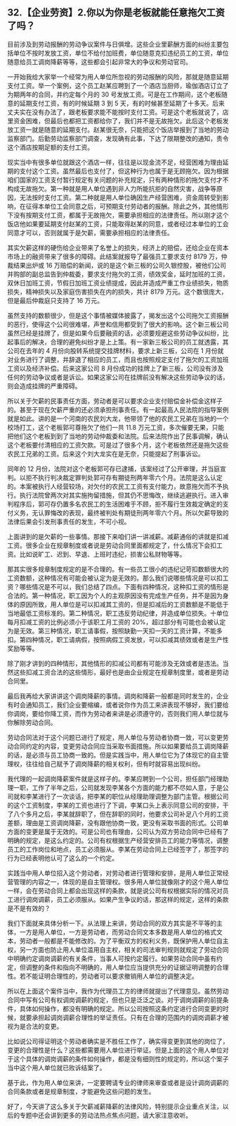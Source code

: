 ## 32.【企业劳资】2.你以为你是老板就能任意拖欠工资了吗？
目前涉及到劳动报酬的劳动争议案件与日俱增。这些企业里薪酬方面的纠纷主要包括单位不按时发放工资，单位不给付加班费，单位随意克扣违纪员工的工资，单位随意给员工调岗降薪等等，这些都会引起非常大的争议和劳动官司。


一开始我给大家举一个经常为用人单位所忽视的劳动报酬的风险，那就是随意延期支付工资。举一个案例，这个员工赵某应聘到了一个酒店当厨师，瑜伽酒店订立了为期两年的合同，并约定每个月的 30 号发放工资。可是在工作期间，这个老板随意的延期支付工资，有的时候延期 3 到 5 天，有的时候甚至延期了十多天。后来丈夫实在没有办法了，跟老板要求能不能按时支付工资。可是这个老板就说了，店里资金困难，但最后也都把工资都给你了，我们并不是无故拖欠。此后这个老板发放工资一就是随意的延期支付。赵某很无奈，只能把这个饭店举报到了当地的劳动监察部门。后勤劳动监察部门调查，发现确有此事，下达了限期整改的通知，责令这个酒店按期足额的支付工资。


现实当中有很多单位就跟这个酒店一样，往往是以现金流不足，经营困难为理由延期的支付这个工资。虽然最后也支付了，但这种行为也属于是无顾拖欠。因为根据咱们国家的工资支付暂行规定有关问题的补充规定，只有两种情形的拖欠支付才不构成无故拖欠。第一种就是用人单位遇到非人力所能抗拒的自然灾害，战争等原因，无法按时支付工资。第二种就是用人单位确因生产经营困难，资金周转受到影响，在征得本单位工会同意之后，可预期支付劳动者的报酬。除此之外，其他情形下没有按期支付工资，都属于无故拖欠，需要承担相应的法律责任。所以刚才这个饭店他如果要延期支付赵某的工资，只能取得赵某的同意，或者经过本单位的工会同意才可以，否则就属于是欠薪，需要承担相应的法律责任。


其实欠薪这样的硬伤给企业带来了名誉上的损失，经济上的赔偿，还给企业在资本市场上的融资带来了很多的障碍。此结案就报导了最强员工要求支付 8179 万，仲裁结果出炉或 16 万赔偿的新闻，说的是这个新三板的公司久银控股，被他们公司并购部的副总监告到仲裁委，要求支付拖欠的工资，绩效奖金，延时加班的工资，双休日加班工资，节假日加班工资业绩提成，因此并造成严重工作业绩损失，物质损失，精神损失以及家庭伤害损失在内的损失，共计 8179 万元。这个数很庞大，但是最后仲裁庭只支持了 16 万元。


虽然支持的数额很少，但是这个事情被媒体披露了，揭发出这个公司拖欠工资报酬的恶行，使得这个公司很难堪，声誉和信用都受到了很大的影响。这个新三板公司虽然已经是挂牌了，但是如果今后要融资的话，必须要规避这些劳动争议纠纷，比起事后的解决，合理的避免纠纷才是上上策。有一家新三板公司的员工就透露，其公司在去年的 4 月份向股转系统提交挂牌材料，要求上新三板，公司在 1 月份就对业务进行了调整，并辞退了相应的员工，而且也按照规定支付了拖欠的工资加班工资以及经济补偿。后来这家公司 8 月份成功的挂牌上了新三板，公司没有涉及任何的劳动争议或者是诉讼。如果这家公司在挂牌前没有解决这些劳动争议的话，则会造成挂牌的严重障碍。


所以关于欠薪的民事责任方面，劳动者是可以要求企业支付赔偿金补偿金这样子的。甚至于现在欠薪严重的还必须承担刑事责任。有一起最高人民法院的指导案例就是如此。讲的是一个河南的农民刘大龙，他带领了他的农民工兄弟在当地的一个校场打工，这个老板郭可尊拖欠了他们一共 11.8 万元工资，多次催要无果，只能把他们这个老板到到了当地的劳动仲裁委和法院。后来法院作出了民事调解，确认这个老板要付清相应的工资欠款。可是过了很多个月，这个老板依然还是拖欠这些农民工兄弟的工资。后来这个刘大龙实在是无奈，只能提起了刑事诉讼。


同年的 12 月份，法院对这个老板郭可存已逮捕，该案经过了公开审理，并当庭宣判。以拒不执行判决裁定罪判处郭可存有期徒刑两年零六个月。法院是这么认定的。本案被执行人经营较场，对欠付的农民工工资有支付能力，故意拖欠而不予执行。执行法院曾两次对其实施拘留措施，但其仍不思悔改，继续逃避执行。进入审判程序后，郭可存仍置多名农民工的生活困难于不顾，拒不履行生效裁定确定的支付义务，无认罪悔改的表现，最终被判处有期徒刑两年零六个月。所以欠薪导致的法律后果会引发刑事责任的发生，不可小视。


上面讲到的是欠薪的一些事情。那接下来咱们讲一讲减薪。减薪通俗的讲就是扣减工资。很多企业在规章制度或者说是劳动合同里面都规定了，什么情况下会扣工资。比如说旷工、迟到、早退、上班时违纪，损害公私财物等等。


那其实很多规章制度规定的是不合理的。有一些员工很小的违纪记苛扣数额很大的工资数额，这种情况有可能会被认定为是无效的。那么我们说哪些情况是可以扣工资？哪些情况是不可以，我们总结了四点。下面有四种情况，这种扣工资的情形是合法的。第一种情况，职工因为个人的主观原因没有完成生产任务，并不是因为身体的原因所致，用人单位是可以扣减其工资的，但是扣减后的工资数额是不能低于当地最低工资标准的。第二种情况，职工违反劳动纪律，并造成单位损失。十单位每月扣减工资的比例必须小于该职工月工资的 20%，超过部分有可能也会被认定为是无效。第三种情况，职工请事假，按照缺勤一天扣一天的工资计算，不能多扣。第四种情况，职工请病假，按照病假工资发放，可以扣减其绩效或者是生产性奖励等等。


除了刚才讲到的四种情形，其他情形的扣减公司都有可能涉及无效或者是违法。当然这些扣减工资合法的这些情形，最好也是由企业规定在规章制度里，或者是劳动合同里。


最后我再给大家讲讲这个调岗降薪的事情。调岗和降薪一般都是同时发生的，企业有时会通知员工，我们企业要缩编，或者说你作为员工来讲表现不够好，我们要给你调岗，要给你降工资，而作为劳动者来讲是必须遵守的，否则我们用人单位就与你解除劳动合同。


劳动合同法对于这个问题已进行了规定，用人单位与劳动者协商一致，可以变更劳动合同约定的内容，变更劳动合同应当采取书面措施。所以如果要给员工调岗降薪的话，是必须与员工协商一致的。但是实践当中，用人单位它为了体现它的自主管理权，往往给自己赋予了调岗降薪的相关权利，但有时就容易出现纠纷。


我代理的一起调岗降薪案件就是这样子的。李某应聘到一个公司，担任部门经理助理一职，工作了半年之后，公司就发现李某各个方面的能力都不尽如人意，于是公司就和李某进行了一次谈话，把李某的职位从经理助理调整为部门主管。根据公司的这个工资制度，李某的工资也进行了下调，李某口头上表示同意公司的安排，干了八个多月之后，李某就辞职了，但在辞职的同时，他要求公司补足八个月的工资差额，理由是工资调岗降薪，没有跟他协商一致，更没有采取书面的形式。公司单方面的变更是属于无效的。可是公司也有理由，公司认为双方劳动合同中已经有了明确的规定，是这么约定的。公司有权根据生产经营安排员工的能力等情况，调整员工的工作岗位和地点，员工必须服从。李某在劳动合同上已经签字了，那签字的行为已经表明他认可了这么的一个约定。


实践当中用人单位招入这个劳动者，对劳动者进行管理和安排，是用人单位正常经营管理的内容之一，体现的是自主管理权。很多用人单位就像刚才的这个用人单位一样，会在劳动合同上都会出现这样的条款，就是说公司有权根据实际的情况对员工进行调岗调薪，员工必须服从。如果产生争议的话，那这样的规定，这样的条款是不是有效的？


我们下面就来具体分析一下。从法理上来讲，劳动合同的双方其实是不平等的主体，一方是用人单位，一方是劳动者，而劳动合同文本多数是用人单位的格式文本，劳动者一般都是不能修改的。为了平衡双方的权利义务，既保护用人单位自主权，另一方面也防止用人单位滥用自主权，相关的司法审判规则就规定了劳动合同中明确约定调岗调薪的有关条件，当事人可按约定履行。如果劳动合同中虽有约定，但调整的条件和指向不明确的，用人单位应当提供充分的证据证明调整的合理性。若不能证明合理性的，劳动者可以要求撤销用人单位的调整决定。


所以在上面这个案件当中，我作为代理员工方的律师就提出了代理意见。虽然劳动合同中写有公司有权调岗调薪的规定，但也只是泛泛之谈。对于调岗调薪的前提条件，具体如何操作，都没有明确的规定。所以公司按照这条约定进行合同变更的时候，就要承担起调岗调薪合理性的举证责任。只有在合理的范围内的调岗调薪才被视为是合法的变更。


比如说公司得证明这个劳动者确实是不胜任工作了，确实得变更到其他的岗位了，变更的合理性是什么？这些都需要用人单位进行举证。但是上面的这个用人单位对于这个具体的调岗调薪的条件如何操作，都是没有细则性的规定的，所以这个案子当中这个用人单位就已败诉结案了。


基于此，作为用人单位来讲，一定要聘请专业的律师来审查或者是设计调岗调薪的合同条款或者是规章制度，才能避免这些问题的发生。


好了，今天讲了这么多关于欠薪减薪降薪的法律风险，特别提示企业重点关注，以后的专题中还会讲到更多的劳动法热点焦点问题，请大家注意收听。

